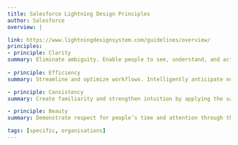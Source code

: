```yaml
---
title: Salesforce Lightning Design Principles
author: Salesforce
overview: |

link: https://www.lightningdesignsystem.com/guidelines/overview/
principles:
- principle: Clarity
summary: Eliminate ambiguity. Enable people to see, understand, and act with confidence.
  
- principle: Efficiency
summary: Streamline and optimize workflows. Intelligently anticipate needs to help people work better, smarter, and faster.

- principle: Consistency
summary: Create familiarity and strengthen intuition by applying the same solution to the same problem.

- principle: Beauty
summary: Demonstrate respect for people’s time and attention through thoughtful and elegant craftsmanship.

tags: [specific, organisations]
---
```

